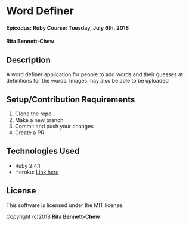 # Word Definer

#### Epicodus: Ruby Course: Tuesday, July 6th, 2018

#### Rita Bennett-Chew

## Description

A word definer application for people to add words and their guesses at definitions for the words. Images may also be able to be uploaded

## Setup/Contribution Requirements

1. Clone the repo
1. Make a new branch
1. Commit and push your changes
1. Create a PR

## Technologies Used

* Ruby 2.4.1
* Heroku:
   [Link here](https://agile-citadel-30595.herokuapp.com/)

## License

This software is licensed under the MIT license.

Copyright (c)2018 **Rita Bennett-Chew**
